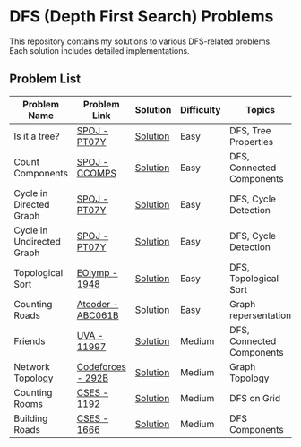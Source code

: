 # DFS (Depth First Search) Problems

This repository contains my solutions to various DFS-related problems. Each solution includes detailed implementations.

## Problem List

| Problem Name              | Problem Link                                                                                                    | Solution                                  | Difficulty | Topics                    |
| ------------------------- | --------------------------------------------------------------------------------------------------------------- | ----------------------------------------- | ---------- | ------------------------- |
| Is it a tree?             | [SPOJ - PT07Y](https://www.spoj.com/problems/PT07Y/en/)                                                         | [Solution](./Is-it-a-tree.cpp)            | Easy       | DFS, Tree Properties      |
| Count Components          | [SPOJ - CCOMPS](https://www.spoj.com/problems/CCOMPS/)                                                          | [Solution](./Count-Components.cpp)        | Easy       | DFS, Connected Components |
| Cycle in Directed Graph   | [SPOJ - PT07Y]()                                                                                                | [Solution](./cycle-in-directed-graph.cpp) | Easy       | DFS, Cycle Detection      |
| Cycle in Undirected Graph | [SPOJ - PT07Y]()                                                                                                | [Solution](./cycle-in-undirected.cpp)     | Easy       | DFS, Cycle Detection      |
| Topological Sort          | [EOlymp - 1948](https://vjudge.net/problem/EOlymp-1948)                                                         | [Solution](./Topological-Sort.cpp)        | Easy       | DFS, Topological Sort     |
| Counting Roads            | [Atcoder - ABC061B](https://atcoder.jp/contests/abc061/tasks/abc061_b?lang=en)                                  | [Solution](./Counting-Roads.cpp)          | Easy       | Graph repersentation      |
| Friends                   | [UVA - 11997](https://onlinejudge.org/index.php?option=com_onlinejudge&Itemid=8&page=show_problem&problem=3148) | [Solution](./Friends.cpp)                 | Medium     | DFS, Connected Components |
| Network Topology          | [Codeforces - 292B](https://codeforces.com/contest/292/problem/B)                                               | [Solution](./Network-Topology.cpp)        | Medium     | Graph Topology            |
| Counting Rooms            | [CSES - 1192](https://cses.fi/problemset/task/1192)                                                             | [Solution](./Counting-Rooms.cpp)          | Medium     | DFS on Grid               |
| Building Roads            | [CSES - 1666](https://cses.fi/problemset/task/1666)                                                             | [Solution](./Building-Roads.cpp)          | Medium     | DFS Components            |
